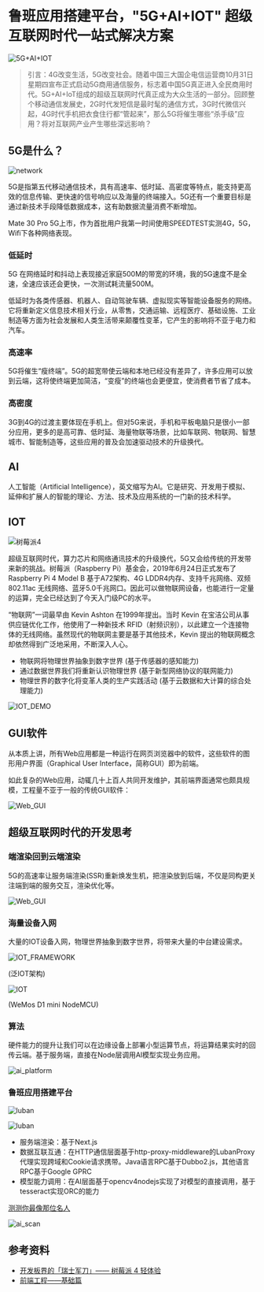 # 鲁班应用搭建平台，"5G+AI+IOT" 超级互联网时代一站式解决方案

![5G+AI+IOT](../images/5g/5g_aiot.jpg)

>引言：4G改变生活，5G改变社会。随着中国三大国企电信运营商10月31日星期四宣布正式启动5G商用通信服务，标志着中国5G真正进入全民商用时代。5G+AI+IoT组成的超级互联网时代真正成为大众生活的一部分。回顾整个移动通信发展史，2G时代发短信是最时髦的通信方式，3G时代微信兴起，4G时代手机把衣食住行都“管起来”，那么5G将催生哪些“杀手级”应用？将对互联网产业产生哪些深远影响？

## 5G是什么？

![network](../images/5g/network.png)

5G是指第五代移动通信技术，具有高速率、低时延、高密度等特点，能支持更高效的信息传输、更快速的信号响应以及海量的终端接入。5G还有一个重要目标是通过新技术手段降低数据成本，这有助数据流量消费不断增加。

Mate 30 Pro 5G上市，作为首批用户我第一时间使用SPEEDTEST实测4G，5G，Wifi下各种网络表现。

### 低延时

5G 在网络延时和抖动上表现接近家庭500M的带宽的环境，我的5G速度不是全速，全速应该还会更快，一次测试耗流量500M。

低延时为各类传感器、机器人、自动驾驶车辆、虚拟现实等智能设备服务的网络。它将重新定义信息技术相关行业，从零售，交通运输、远程医疗、基础设施、工业制造等方面为社会发展和人类生活带来颠覆性变革，它产生的影响将不亚于电力和汽车。

### 高速率

5G将催生“瘦终端”。5G的超宽带使云端和本地已经没有差异了，许多应用可以放到云端，这将使终端更加简洁，“变瘦”的终端也会更便宜，使消费者节省了成本。

### 高密度

3G到4G的过渡主要体现在手机上。但对5G来说，手机和平板电脑只是很小一部分应用，更多的是高可靠、低时延、海量物联等场景，比如车联网、物联网、智慧城市、智能制造等，这些应用的普及会加速驱动技术的升级换代。

## AI

人工智能（Artificial Intelligence），英文缩写为AI。它是研究、开发用于模拟、延伸和扩展人的智能的理论、方法、技术及应用系统的一门新的技术科学。

## IOT

![树莓派4](../images/5g/pi4.png)

超级互联网时代，算力芯片和网络通讯技术的升级换代，5G又会给传统的开发带来新的挑战。树莓派（Raspberry Pi）基金会，2019年6月24日正式发布了Raspberry Pi 4 Model B 基于A72架构、4G LDDR4内存、支持千兆网络、双频802.11ac 无线网络、蓝牙5.0千兆网口。因此可以做物联网设备，也能进行一定量的运算，完全已经达到了今天入门级PC的水平。

“物联网”一词最早由 Kevin Ashton 在1999年提出。当时 Kevin 在宝洁公司从事供应链优化工作，他使用了一种新技术 RFID（射频识别），以此建立一个连接物体的无线网络。虽然现代的物联网主要是基于其他技术，Kevin 提出的物联网概念却依然得到广泛地采用，不断深入人心。

- 物联网将物理世界抽象到数字世界 (基于传感器的感知能力)
- 通过数据世界我们将重新认识物理世界 (基于新型网络协议的联网能力)
- 物理世界的数字化将变革人类的生产实践活动 (基于云数据和大计算的综合处理能力)

![IOT_DEMO](../images/5G/iot_demo.jpg)

## GUI软件

从本质上讲，所有Web应用都是一种运行在网页浏览器中的软件，这些软件的图形用户界面（Graphical User Interface，简称GUI）即为前端。

如此复杂的Web应用，动辄几十上百人共同开发维护，其前端界面通常也颇具规模，工程量不亚于一般的传统GUI软件：

![Web_GUI](../images/5G/web_gui.png)

## 超级互联网时代的开发思考

### 端渲染回到云端渲染

5G的高速率让服务端渲染(SSR)重新焕发生机，把渲染放到后端，不仅是同构更关注端到端的服务交互，渲染优化等。

![Web_GUI](../images/5G/framework.png)

### 海量设备入网

大量的IOT设备入网，物理世界抽象到数字世界，将带来大量的中台建设需求。

![IOT_FRAMEWORK](../images/5G/iot_framework.png)

(泛IOT架构)

![IOT](../images/5G/iot.jpg)

(WeMos D1 mini NodeMCU)

### 算法

硬件能力的提升让我们可以在边缘设备上部署小型运算节点，将运算结果实时的回传云端。基于服务端，直接在Node层调用AI模型实现业务应用。

![ai_platform](../images/5G/ai_platform.png)

### 鲁班应用搭建平台

![luban](../images/5G/luban.png)

![luban](../images/5G/luban_2.png)

- 服务端渲染：基于Next.js
- 数据互联互通：在HTTP通信层面基于http-proxy-middleware的LubanProxy代理实现跨域和Cookie请求携带。Java语言RPC基于Dubbo2.js，其他语言RPC基于Google GPRC
- 模型能力调用：在AI层面基于opencv4nodejs实现了对模型的直接调用，基于tesseract实现ORC的能力

[测测你最像那位名人](https://x.tongdun.cn/ai)

![ai_scan](../images/5G/ai_scan.png)

## 参考资料

- [开发板界的「瑞士军刀」—— 树莓派 4 轻体验](https://sspai.com/post/56452)
- [前端工程——基础篇](https://github.com/fouber/blog/issues/10)
